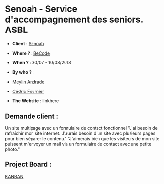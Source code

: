 # Senoah - Service d'accompagnement des seniors. ASBL
- **Client** : [Senoah](http://www.senoah.be/)

- **Where ?** : [BeCode](https://www.becode.org/)
- **When ?** :  30/07 - 10/08/2018
- **By who ?** : 
- [Meylin Andrade](https://github.com/Meilyn)
- [Cédric Fournier](https://github.com/Cedric-Fournier)
- **The Website** : linkhere

## Demande client : 
Un site multipage avec un formulaire de contact fonctionnel
"J'ai besoin de rafraîchir mon site internet. J'aurais besoin d'un site avec plusieurs pages pour bien séparer le contenu."
"J'aimerais bien que les visiteurs de mon site puissent m'envoyer un mail via un formulaire de contact avec une petite photo." 

## Project Board : 
[KANBAN](https://github.com/Meilyn/multipage-website-in-php/projects/1)
